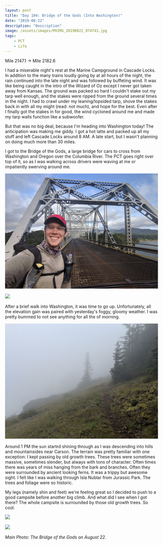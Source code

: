 ```yaml
---
layout: post
title: "Day 104: Bridge of the Gods (Into Washington)"
date: "2019-08-22"
description: "Description"
image: /assets/images/MVIMG_20190822_074741.jpg
tags:
    - PCT
    - Life
---
```

Mile 2147.1 -> Mile 2182.6

I had a miserable night's rest at the Marine Campground in Cascade Locks. In addition to the many trains loudly going by at all hours of the night, the rain continued into the late night and was followed by buffeting wind. It was like being caught in the intro of the Wizard of Oz except I never got taken away from Kansas. The ground was packed so hard I couldn't stake out my tarp well enough, and the stakes were ripped from the ground several times in the night. I had to crawl under my leaning/lopsided tarp, shove the stakes back in with all my might (read: not much), and hope for the best. Even after I finally got the stakes in for good, the wind cycloned around me and made my tarp walls function like a subwoofer. 

But that was no big deal, because I'm heading into Washington today! The anticipation was making me giddy. I got a hot latte and packed up all my stuff and left Cascade Locks around 8 AM. A late start, but I wasn't planning on doing much more than 30 miles. 

I got to the Bridge of the Gods, a large bridge for cars to cross from Washington and Oregon over the Columbia River. The PCT goes right over top of it, so as I was walking across drivers were waving at me or impatiently swerving around me.

![](/assets/images/IMG_20190822_074850.jpg)

![](/assets/images/MVIMG_20190822_075037.jpg)

After a brief walk into Washington, it was time to go up. Unfortunately, all the elevation gain was paired with yesterday's foggy, gloomy weather. I was pretty bummed to not see anything for all the of morning.

![](/assets/images/IMG_20190822_120345.jpg)

Around 1 PM the sun startrd shining through as I was descending into hills and mountainsides near Carson. The terrain was pretty familiar with one exception: I kept passing by old growth trees. These trees were sometimes massive, sometimes slender, but always with tons of character. Often times there was years of miss hanging from the bark and branches. Often they were surrounded by ancient looking ferns. It was a trippy but awesome sight. I felt like I was walking through Isla Nublar from Jurassic Park. The trees and foliage were so historic.

My legs (namely shin and feet) we're feeling great so I decided to push to a good campsite before another big climb. And what did I see when I got there? The whole campsite is surrounded by those old growth trees. So cool.

![](/assets/images/MVIMG_20190822_193339.jpg)

![](/assets/images/MVIMG_20190822_193509.jpg)

*Main Photo: The Bridge of the Gods on August 22.*
